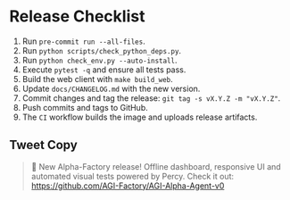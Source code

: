 # Release Checklist

1. Run `pre-commit run --all-files`.
2. Run `python scripts/check_python_deps.py`.
3. Run `python check_env.py --auto-install`.
4. Execute `pytest -q` and ensure all tests pass.
5. Build the web client with `make build_web`.
6. Update `docs/CHANGELOG.md` with the new version.
7. Commit changes and tag the release: `git tag -s vX.Y.Z -m "vX.Y.Z"`.
8. Push commits and tags to GitHub.
9. The `CI` workflow builds the image and uploads release artifacts.

## Tweet Copy

> 🚀 New Alpha-Factory release! Offline dashboard, responsive UI and automated visual tests powered by Percy. Check it out: https://github.com/AGI-Factory/AGI-Alpha-Agent-v0
